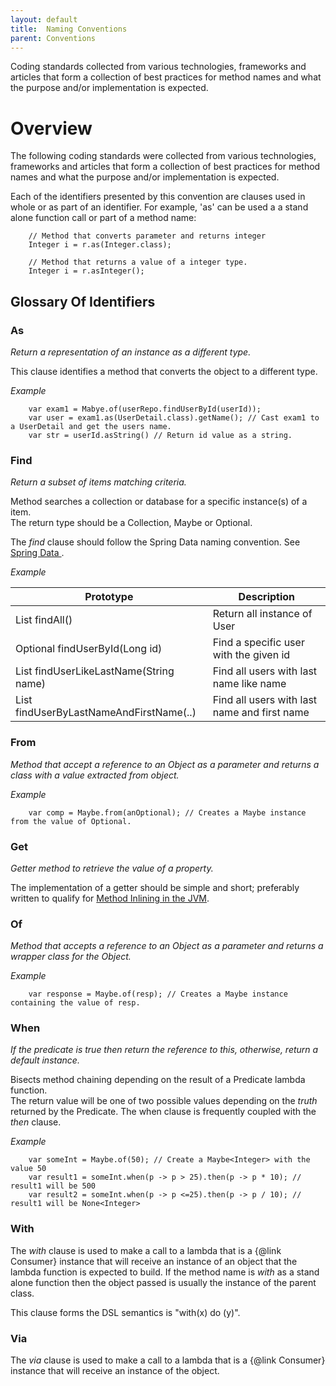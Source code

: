 ```yaml
---
layout: default
title:  Naming Conventions
parent: Conventions
---
```


Coding standards collected from various technologies, frameworks 
and articles that form a collection of best practices for method names and what 
the purpose and/or implementation is expected.


# Overview

The following coding standards were collected from various technologies, frameworks 
and articles that form a collection of best practices for method names and what 
the purpose and/or implementation is expected.

Each of the identifiers presented by this convention are clauses used in whole or as part
of an identifier. For example, 'as' can be used a a stand alone function call or part of
a method name:

~~~{.java}
    // Method that converts parameter and returns integer
    Integer i = r.as(Integer.class);
    
    // Method that returns a value of a integer type.
    Integer i = r.asInteger();
~~~


## Glossary Of Identifiers

### As


_Return a representation of an instance as a different type._

This clause identifies a method that converts the object to a different type.

*Example*

~~~{.java}
    var exam1 = Mabye.of(userRepo.findUserById(userId));
    var user = exam1.as(UserDetail.class).getName(); // Cast exam1 to a UserDetail and get the users name.
    var str = userId.asString() // Return id value as a string.
~~~


### Find

_Return a subset of items matching criteria._

Method searches a collection or database for a specific instance(s) of a item.  
The return type should be a Collection<T>, Maybe<T> or Optional<T>.

The _find_ clause should follow the Spring Data naming convention. 
See [Spring Data ](https://docs.spring.io/spring-data/jpa/docs/current/reference/html/#repositories).

*Example*

| Prototype                                     | Description |
|-----------------------------------------------|--------------------------------------------- |
| List<User> findAll()                          | Return all instance of User                  |
| Optional<User> findUserById(Long id)          | Find a specific user with the given id       |
| List<User> findUserLikeLastName(String name)  | Find all users with last name like name      |
| List<User> findUserByLastNameAndFirstName(..) | Find all users with last name and first name |


### From

_Method that accept a reference to an Object as a parameter and returns
a class with a value extracted from object._

*Example*

~~~
    var comp = Maybe.from(anOptional); // Creates a Maybe instance from the value of Optional.
~~~


### Get

_Getter method to retrieve the value of a property._

The implementation of a getter should be simple and short; preferably written to
qualify for [Method Inlining in the JVM](https://www.baeldung.com/jvm-method-inlining).  

### Of

_Method that accepts a reference to an Object as a parameter and returns
a wrapper class for the Object._

*Example*

~~~
    var response = Maybe.of(resp); // Creates a Maybe instance containing the value of resp.
~~~


### When

_If the predicate is true then return the reference to *this*, otherwise,
return a default instance._

Bisects method chaining depending on the result of a Predicate lambda function.  
The return value will be one of two possible values depending on the _truth_ returned
by the Predicate.  The when clause is frequently coupled with the *then* clause.

*Example*

~~~
    var someInt = Maybe.of(50); // Create a Maybe<Integer> with the value 50
    var result1 = someInt.when(p -> p > 25).then(p -> p * 10); // result1 will be 500
    var result2 = someInt.when(p -> p <=25).then(p -> p / 10); // result1 will be None<Integer>
~~~


### With

The *with* clause is used to make a call to a lambda that is a {@link Consumer} instance that will receive 
an instance of an object that the lambda function is expected to build.  If the method name is _with_ as a
stand alone function then the object passed is usually the instance of the parent class.

This clause forms the DSL semantics is "with(x) do (y)".

### Via

The *via* clause is used to  make a call to a lambda that is a {@link Consumer} instance that will receive 
an instance of the object.  
